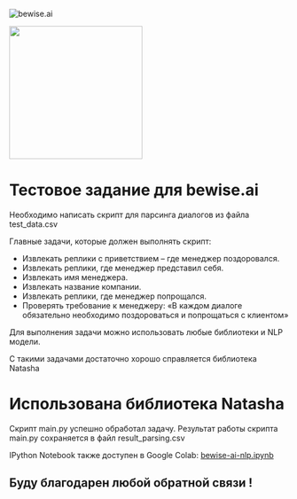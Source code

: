 ![bewise.ai](https://hh.ru/employer-logo/4269037.jpeg)
<div id="header" align="left">
  <img src="https://robotdreams.cc/ckeditor/blog/191-10-knig-o-python/pic1.gif" width="240"/>
</div>

# Тестовое задание для bewise.ai
 
Необходимо написать скрипт для парсинга диалогов из файла test_data.csv

Главные задачи, которые должен выполнять скрипт: 
  - Извлекать реплики с приветствием – где менеджер поздоровался. 
  - Извлекать реплики, где менеджер представил себя. 
  - Извлекать имя менеджера. 
  - Извлекать название компании. 
  - Извлекать реплики, где менеджер попрощался.
  - Проверять требование к менеджеру: «В каждом диалоге обязательно необходимо поздороваться и попрощаться с клиентом»

Для выполнения задачи можно использовать любые библиотеки и NLP модели.

С такими задачами достаточно хорошо справляется библиотека Natasha
# Использована библиотека Natasha

Скрипт main.py успешно обработал задачу. 
Результат работы скрипта main.py сохраняется в файл result_parsing.csv

IPython Notebook также доступен в Google Colab: [bewise-ai-nlp.ipynb](https://colab.research.google.com/drive/168wX9YmeviBMzazl3osCgHCvLAkMq3RN?usp=sharing)

## Буду благодарен любой обратной связи !
